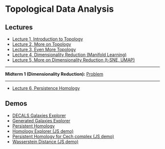 # Topological Data Analysis

## Lectures
* [Lecture 1, Introduction to Topology](https://colab.research.google.com/github/fbeilstein/topological_data_analysis/blob/master/lecture_1_introduction_to_topology.ipynb)
* [Lecture 2, More on Topology](https://colab.research.google.com/github/fbeilstein/topological_data_analysis/blob/master/lecture_2_more_on_topology.ipynb)
* [Lecture 3, Even More Topology](https://colab.research.google.com/github/fbeilstein/topological_data_analysis/blob/master/lecture_3_even_more_topology.ipynb)
* [Lecture 4, Dimensionality Reduction (Manifold Learning)](https://colab.research.google.com/github/fbeilstein/topological_data_analysis/blob/master/lecture_4_dimensionality_reduction.ipynb)
* [Lecture 5, More on Dimensionality Reduction (t-SNE, UMAP)](https://colab.research.google.com/github/fbeilstein/topological_data_analysis/blob/master/lecture_5_tsne_umap.ipynb)

<hr />

**Midterm 1 (Dimensionality Reduction):** [Problem](https://github.com/fbeilstein/topological_data_analysis/blob/master/midterm_1.md)

<hr />

* [Lecture 6, Persistence Homology](https://colab.research.google.com/github/fbeilstein/topological_data_analysis/blob/master/lecture_6_persistence_homology.ipynb)


## Demos
* [DECALS Galaxies Explorer](https://fbeilstein.github.io/topological_data_analysis/cosmology_explorer/DECALS_galaxies_explorer.html)
* [Generated Galaxies Explorer](https://fbeilstein.github.io/topological_data_analysis/cosmology_explorer/generated_galaxies_explorer.html)
* [Persistent Homology](https://colab.research.google.com/github/fbeilstein/topological_data_analysis/blob/master/persistent_homology.ipynb)
* [Homology Explorer (JS demo)](https://fbeilstein.github.io/topological_data_analysis/homology_explorer/homology_explorer.html)
* [Persistent Homology for Cech complex (JS demo)](https://fbeilstein.github.io/topological_data_analysis/persistent_homology_explorer/persistent_homology_explorer.html)
* [Wasserstein Distance (JS demo)](https://fbeilstein.github.io/topological_data_analysis/wasserstein_distance/wasserstein_distance.html)

